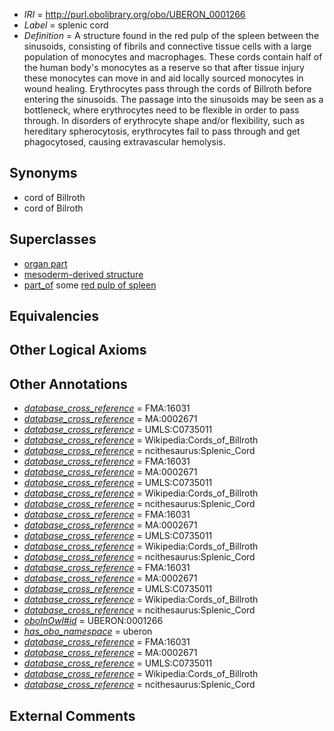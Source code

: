  * *IRI* = http://purl.obolibrary.org/obo/UBERON_0001266
 * *Label* = splenic cord
 * *Definition* = A structure found in the red pulp of the spleen between the sinusoids, consisting of fibrils and connective tissue cells with a large population of monocytes and macrophages. These cords contain half of the human body's monocytes as a reserve so that after tissue injury these monocytes can move in and aid locally sourced monocytes in wound healing. Erythrocytes pass through the cords of Billroth before entering the sinusoids. The passage into the sinusoids may be seen as a bottleneck, where erythrocytes need to be flexible in order to pass through. In disorders of erythrocyte shape and/or flexibility, such as hereditary spherocytosis, erythrocytes fail to pass through and get phagocytosed, causing extravascular hemolysis.

## Synonyms

 * cord of Billroth
 * cord of Bilroth

## Superclasses

 * [organ part](../../UBERON/64/UBERON_0000064.md)
 * [mesoderm-derived structure](../../UBERON/20/UBERON_0004120.md)
 * [part_of](../../BFO/50/BFO_0000050.md) some [red pulp of spleen](../../UBERON/50/UBERON_0001250.md)

## Equivalencies


## Other Logical Axioms


## Other Annotations

 * *[database_cross_reference](../../ef/oboInOwl#hasDbXref.md)* = FMA:16031
 * *[database_cross_reference](../../ef/oboInOwl#hasDbXref.md)* = MA:0002671
 * *[database_cross_reference](../../ef/oboInOwl#hasDbXref.md)* = UMLS:C0735011
 * *[database_cross_reference](../../ef/oboInOwl#hasDbXref.md)* = Wikipedia:Cords_of_Billroth
 * *[database_cross_reference](../../ef/oboInOwl#hasDbXref.md)* = ncithesaurus:Splenic_Cord
 * *[database_cross_reference](../../ef/oboInOwl#hasDbXref.md)* = FMA:16031
 * *[database_cross_reference](../../ef/oboInOwl#hasDbXref.md)* = MA:0002671
 * *[database_cross_reference](../../ef/oboInOwl#hasDbXref.md)* = UMLS:C0735011
 * *[database_cross_reference](../../ef/oboInOwl#hasDbXref.md)* = Wikipedia:Cords_of_Billroth
 * *[database_cross_reference](../../ef/oboInOwl#hasDbXref.md)* = ncithesaurus:Splenic_Cord
 * *[database_cross_reference](../../ef/oboInOwl#hasDbXref.md)* = FMA:16031
 * *[database_cross_reference](../../ef/oboInOwl#hasDbXref.md)* = MA:0002671
 * *[database_cross_reference](../../ef/oboInOwl#hasDbXref.md)* = UMLS:C0735011
 * *[database_cross_reference](../../ef/oboInOwl#hasDbXref.md)* = Wikipedia:Cords_of_Billroth
 * *[database_cross_reference](../../ef/oboInOwl#hasDbXref.md)* = ncithesaurus:Splenic_Cord
 * *[database_cross_reference](../../ef/oboInOwl#hasDbXref.md)* = FMA:16031
 * *[database_cross_reference](../../ef/oboInOwl#hasDbXref.md)* = MA:0002671
 * *[database_cross_reference](../../ef/oboInOwl#hasDbXref.md)* = UMLS:C0735011
 * *[database_cross_reference](../../ef/oboInOwl#hasDbXref.md)* = Wikipedia:Cords_of_Billroth
 * *[database_cross_reference](../../ef/oboInOwl#hasDbXref.md)* = ncithesaurus:Splenic_Cord
 * *[oboInOwl#id](../../id/oboInOwl#id.md)* = UBERON:0001266
 * *[has_obo_namespace](../../ce/oboInOwl#hasOBONamespace.md)* = uberon
 * *[database_cross_reference](../../ef/oboInOwl#hasDbXref.md)* = FMA:16031
 * *[database_cross_reference](../../ef/oboInOwl#hasDbXref.md)* = MA:0002671
 * *[database_cross_reference](../../ef/oboInOwl#hasDbXref.md)* = UMLS:C0735011
 * *[database_cross_reference](../../ef/oboInOwl#hasDbXref.md)* = Wikipedia:Cords_of_Billroth
 * *[database_cross_reference](../../ef/oboInOwl#hasDbXref.md)* = ncithesaurus:Splenic_Cord

## External Comments

